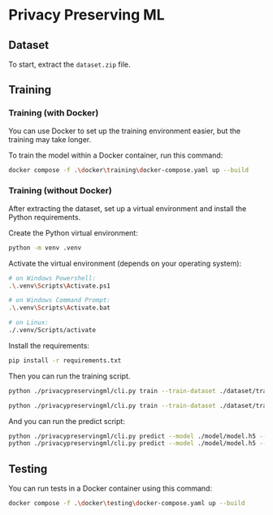 # Privacy Preserving ML

## Dataset

To start, extract the `dataset.zip` file.

## Training

### Training (with Docker)

You can use Docker to set up the training environment easier, but the training may take longer.

To train the model within a Docker container, run this command:

```sh
docker compose -f .\docker\training\docker-compose.yaml up --build
```

### Training (without Docker)

After extracting the dataset, set up a virtual environment and install the Python requirements.

Create the Python virtual environment:
```sh
python -m venv .venv
```

Activate the virtual environment (depends on your operating system):
```sh
# on Windows Powershell:
.\.venv\Scripts\Activate.ps1

# on Windows Command Prompt:
.\.venv\Scripts\Activate.bat

# on Linux:
./.venv/Scripts/activate
```

Install the requirements:
```sh
pip install -r requirements.txt
```

Then you can run the training script.

```sh
python ./privacypreservingml/cli.py train --train-dataset ./dataset/train --test-dataset ./dataset/test --epochs 30

python ./privacypreservingml/cli.py train --train-dataset ./dataset/train --test-dataset ./dataset/test --epochs 30 --model ./model/model.h5 --vocab ./model/vocab.json
```

And you can run the predict script:

```sh
python ./privacypreservingml/cli.py predict --model ./model/model.h5 --vocab ./model/vocab.json --text-file ./dataset/test/spam/spam_10.txt
python ./privacypreservingml/cli.py predict --model ./model/model.h5 --vocab ./model/vocab.json --text-file ./dataset/test/spam/ham_10.txt
```

## Testing

You can run tests in a Docker container using this command:

```sh
docker compose -f .\docker\testing\docker-compose.yaml up --build
```